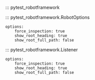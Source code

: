 ::: pytest_robotframework

<!-- https://github.com/mkdocstrings/python/issues/306 -->

::: pytest_robotframework.RobotOptions

    options:
        force_inspection: true
        show_root_heading: true
        show_root_full_path: false

::: pytest_robotframework.Listener

    options:
        force_inspection: true
        show_root_heading: true
        show_root_full_path: false
